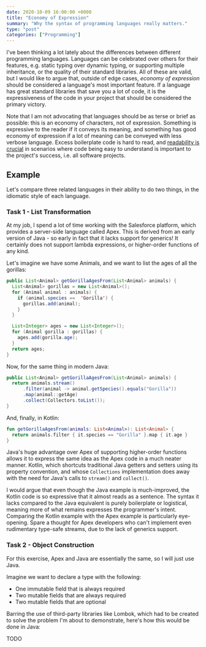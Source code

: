 ```yaml
---
date: 2020-10-09 16:00:00 +0000
title: "Economy of Expression"
summary: "Why the syntax of programming languages really matters."
type: "post"
categories: ["Programming"]
---
```


I've been thinking a lot lately about the differences between different programming languages. Languages can be celebrated over others for their features, e.g. static typing over dynamic typing, or supporting multiple inheritance, or the quality of their standard libraries. All of these are valid, but I would like to argue that, outside of edge cases, *economy of expression* should be considered a language's most important feature. If a language has great standard libraries that save you a lot of code, it is the expressiveness of the code in your project that should be considered the primary victory.

Note that I am not advocating that languages should be as terse or brief as possible: this is an economy of characters, not of expression. Something is expressive to the reader if it conveys its meaning, and something has good economy of expression if a lot of meaning can be conveyed with less verbose language. Excess boilerplate code is hard to read, and [readability is crucial](https://www.danjb.com/tech_blog/readable_code) in scenarios where code being easy to understand is important to the project's success, i.e. all software projects.

## Example

Let's compare three related languages in their ability to do two things, in the idiomatic style of each language.

### Task 1 - List Transformation

At my job, I spend a lot of time working with the Salesforce platform, which provides a server-side language called Apex. This is derived from an early version of Java - so early in fact that it lacks support for generics! It certainly does not support lambda expressions, or higher-order functions of any kind.

Let's imagine we have some Animals, and we want to list the ages of all the gorillas:

```java
public List<Animal> getGorillaAgesFrom(List<Animal> animals) {
  List<Animal> gorillas = new List<Animal>();
  for (Animal animal : animals) {
    if (animal.species ==  'Gorilla') {
      gorillas.add(animal);
    }
  }

  List<Integer> ages = new List<Integer>();
  for (Animal gorilla : gorillas) {
    ages.add(gorilla.age);
  }
  return ages;
}
```

Now, for the same thing in modern Java:

```java
public List<Animal> getGorillaAgesFrom(List<Animal> animals) {
  return animals.stream()
      .filter(animal -> animal.getSpecies().equals("Gorilla"))
      .map(animal::getAge)
      .collect(Collectors.toList());
}
```

And, finally, in Kotlin:

```kotlin
fun getGorillaAgesFrom(animals: List<Animal>): List<Animal> {
  return animals.filter { it.species == "Gorilla" }.map { it.age }
}
```

Java's huge advantage over Apex of supporting higher-order functions allows it to express the same idea as the Apex code in a much neater manner. Kotlin, which shortcuts traditional Java getters and setters using its property convention, and whose `Collections` implementation does away with the need for Java's calls to `stream()` and `collect()`.

I would argue that even though the Java example is much-improved, the Kotlin code is so expressive that it almost reads as a sentence. The syntax it lacks compared to the Java equivalent is purely boilerplate or logistical, meaning more of what remains expresses the programmer's intent. Comparing the Kotlin example with the Apex example is particularly eye-opening. Spare a thought for Apex developers who can't implement even rudimentary type-safe streams, due to the lack of generics support.

### Task 2 - Object Construction

For this exercise, Apex and Java are essentially the same, so I will just use Java.

Imagine we want to declare a type with the following:

- One immutable field that is always required
- Two mutable fields that are always required
- Two mutable fields that are optional

Barring the use of third-party libraries like Lombok, which had to be created to solve the problem I'm about to demonstrate, here's how this would be done in Java:

TODO